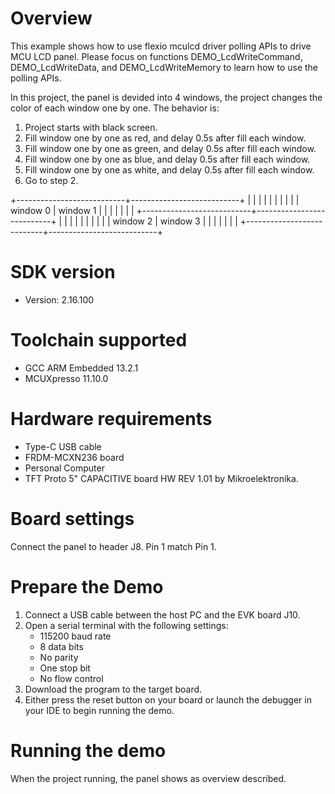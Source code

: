 Overview
========
This example shows how to use flexio mculcd driver polling APIs to drive MCU LCD panel.
Please focus on functions DEMO_LcdWriteCommand, DEMO_LcdWriteData, and DEMO_LcdWriteMemory
to learn how to use the polling APIs.

In this project, the panel is devided into 4 windows, the project changes the color
of each window one by one. The behavior is:
1. Project starts with black screen.
2. Fill window one by one as red, and delay 0.5s after fill each window.
3. Fill window one by one as green, and delay 0.5s after fill each window.
4. Fill window one by one as blue, and delay 0.5s after fill each window.
5. Fill window one by one as white, and delay 0.5s after fill each window.
6. Go to step 2.

+---------------------------+---------------------------+
|                           |                           |
|                           |                           |
|                           |                           |
|      window 0             |        window 1           |
|                           |                           |
|                           |                           |
+---------------------------+---------------------------+
|                           |                           |
|                           |                           |
|                           |                           |
|      window 2             |        window 3           |
|                           |                           |
|                           |                           |
+---------------------------+---------------------------+

SDK version
===========
- Version: 2.16.100

Toolchain supported
===================
- GCC ARM Embedded  13.2.1
- MCUXpresso  11.10.0

Hardware requirements
=====================
- Type-C USB cable
- FRDM-MCXN236 board
- Personal Computer
- TFT Proto 5" CAPACITIVE board HW REV 1.01 by Mikroelektronika.

Board settings
==============
Connect the panel to header J8. Pin 1 match Pin 1.

Prepare the Demo
================
1.  Connect a USB cable between the host PC and the EVK board J10.
2.  Open a serial terminal with the following settings:
    - 115200 baud rate
    - 8 data bits
    - No parity
    - One stop bit
    - No flow control
3.  Download the program to the target board.
4.  Either press the reset button on your board or launch the debugger in your IDE to begin running the demo.

Running the demo
================
When the project running, the panel shows as overview described.
